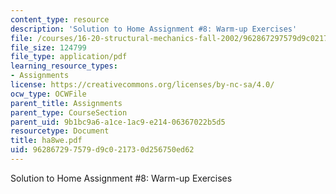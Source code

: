```yaml
---
content_type: resource
description: 'Solution to Home Assignment #8: Warm-up Exercises'
file: /courses/16-20-structural-mechanics-fall-2002/962867297579d9c021730d256750ed62_ha8we.pdf
file_size: 124799
file_type: application/pdf
learning_resource_types:
- Assignments
license: https://creativecommons.org/licenses/by-nc-sa/4.0/
ocw_type: OCWFile
parent_title: Assignments
parent_type: CourseSection
parent_uid: 9b1bc9a6-a1ce-1ac9-e214-06367022b5d5
resourcetype: Document
title: ha8we.pdf
uid: 96286729-7579-d9c0-2173-0d256750ed62
---
```

Solution to Home Assignment #8: Warm-up Exercises